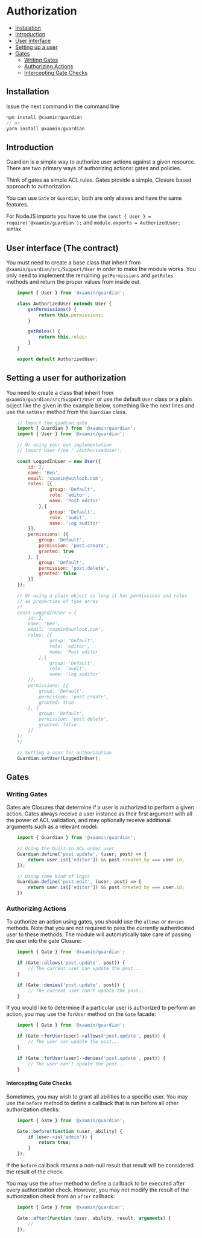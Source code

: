 # Authorization

- [Instalation](#installation)
- [Introduction](#introduction)
- [User interface](#user)
- [Setting up a user](#set-user)
- [Gates](#gates)
    - [Writing Gates](#writing-gates)
    - [Authorizing Actions](#authorizing-actions-via-gates)
    - [Intercepting Gate Checks](#intercepting-gate-checks)


<a name="installation"></a>
## Installation

Issue the next command in the command line

```js
npm install @xaamin/guardian
// or
yarn install @xaamin/guardian
```

<a name="introduction"></a>
## Introduction

Guardian is a simple way to authorize user actions against a given resource. There are two primary ways of authorizing actions: gates and policies.

Think of gates as simple ACL rules. Gates provide a simple, Closure based approach to authorization.

You can use `Gate` or `Guardian`, both are only aliases and have the same features.

For NodeJS imports you have to use the `const { User } = require('@xaamin/guardian');` and `module.exports = AuthorizedUser;` sintax.

<a name="user"></a>
## User interface (The contract)

You must need to create a base class that inherit from `@xaamin/guardian/src/Support/User` in order to make the module works. You only need to implement the remaining `getPermissions` and `getRoles` methods and return the proper values from inside out.

```js
    import { User } from '@xaamin/guardian';

    class AuthorizedUser extends User {
        getPermissions() {
            return this.permissions;
        }

        getRoles() {
            return this.roles;
        }
    }

    export default AuthorizedUser;
```

<a name="set-user"></a>
## Setting a user for authorization

You need to create a class that inherit from `@xaamin/guardian/src/Support/User` or use the default `User` class or a plain ocject like the given in the example below, something like the next lines and use the `setUser` method from the `Guardian` class.

```js
    // Import the guadian gate
    import { Guardian } from '@xaamin/guardian';
    import { User } from '@xaamin/guardian';

    // Or using your own implementation
    // import User from './AuthorizedUser';

    const LoggedInUser = new User({
        id: 2,
        name: 'Ben',
        email: 'xaamin@outlook.com',
        roles: [{
                group: 'Default',
                role: 'editor',
                name: 'Post editor'
            },{
                group: 'Default',
                role: 'audit',
                name: 'Log auditor'
        }],
        permissions: [{
            group: 'Default',
            permission: 'post.create',
            granted: true
        }, {
            group: 'Default',
            permission: 'post.delete',
            granted: false
        }]
    });

    // Or using a plain object as long it has permissions and roles
    // as properties of type array
    /*
    const LoggedInUser = {
        id: 2,
        name: 'Ben',
        email: 'xaamin@outlook.com',
        roles: [{
                group: 'Default',
                role: 'editor',
                name: 'Post editor'
            },{
                group: 'Default',
                role: 'audit',
                name: 'Log auditor'
        }],
        permissions: [{
            group: 'Default',
            permission: 'post.create',
            granted: true
        }, {
            group: 'Default',
            permission: 'post.delete',
            granted: false
        }]
    };
    */

    // Setting a user for authorization
    Guardian.setUser(LoggedInUser);
```

<a name="gates"></a>
## Gates

<a name="writing-gates"></a>
### Writing Gates

Gates are Closures that determine if a user is authorized to perform a given action. Gates always receive a user instance as their first argument with all the power of ACL validation, and may optionally receive additional arguments such as a relevant model:

```js
    import { Guardian } from '@xaamin/guardian';

    // Using the built-in ACL under user
    Guardian.define('post.update', (user, post) => {
        return user.is(['editor']) && post.created_by === user.id;
    });

    // Using some kind of logic
    Guardian.define('post.edit', (user, post) => {
        return user.is(['editor']) && post.created_by === user.id;
    })
```

<a name="authorizing-actions-via-gates"></a>
### Authorizing Actions

To authorize an action using gates, you should use the `allows` or `denies` methods. Note that you are not required to pass the currently authenticated user to these methods. The module will automatically take care of passing the user into the gate Closure:

```js
    import { Gate } from '@xaamin/guardian';

    if (Gate::allows('post.update', post)) {
        // The current user can update the post...
    }

    if (Gate::denies('post.update', post)) {
        // The current user can't update the post...
    }
```

If you would like to determine if a particular user is authorized to perform an action, you may use the `forUser` method on the `Gate` facade:

```js
    import { Gate } from '@xaamin/guardian';

    if (Gate::forUser(user)->allows('post.update', post)) {
        // The user can update the post...
    }

    if (Gate::forUser(user)->denies('post.update', post)) {
        // The user can't update the post...
    }
```

<a name="intercepting-gate-checks"></a>
#### Intercepting Gate Checks

Sometimes, you may wish to grant all abilities to a specific user. You may use the `before` method to define a callback that is run before all other authorization checks:

```js
    import { Gate } from '@xaamin/guardian';

    Gate::before(function (user, ability) {
        if (user->is('admin')) {
            return true;
        }
    });
```

If the `before` callback returns a non-null result that result will be considered the result of the check.

You may use the `after` method to define a callback to be executed after every authorization check. However, you may not modify the result of the authorization check from an `after` callback:

```js
    import { Gate } from '@xaamin/guardian';

    Gate::after(function (user, ability, result, arguments) {
        //
    });
```